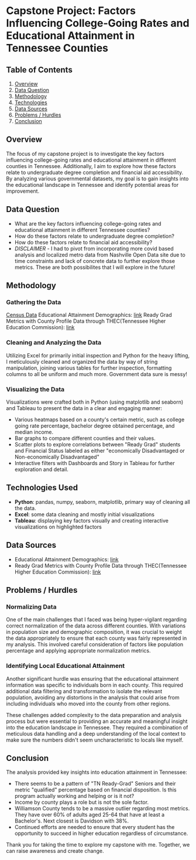# Capstone Project: Factors Influencing College-Going Rates and Educational Attainment in Tennessee Counties

## Table of Contents

1. [Overview](#overview)
2. [Data Question](#data-question)
3. [Methodology](#methodology)
4. [Technologies](#technologies)
5. [Data Sources](#data-sources)
6. [Problems / Hurdles](#problems--hurdles)
7. [Conclusion](#conclusion)

## Overview

The focus of my capstone project is to investigate the key factors influencing college-going rates and educational attainment in different counties in Tennessee. Additionally, I aim to explore how these factors relate to undergraduate degree completion and financial aid accessibility. By analyzing various governmental datasets, my goal is to gain insights into the educational landscape in Tennessee and identify potential areas for improvement.

## Data Question

- What are the key factors influencing college-going rates and educational attainment in different Tennessee counties?
-   How do these factors relate to undergraduate degree completion?
-   How do these factors relate to financial aid accessibility?
-   *DISCLAIMER* - I had to pivot from incorporating more covid based analysis and localized metro data from Nashville Open Data site due to time constraints and lack of concrete data to further explore those metrics. These are both possibilites that I will explore in the future!

## Methodology

### Gathering the Data

[Census Data](https://www.tn.gov/education/districts/federal-programs-and-oversight/data/data-downloads.html)
Educational Attainment Demographics: [link](https://data.census.gov/table?q=educational+attainment&g=010XX00US_040XX00US47,47$0500000&tid=ACSDT1Y2018.B07009)
Ready Grad Metrics with County Profile Data through THEC(Tennessee Higher Education Commission): [link](https://www.tn.gov/thec/bureaus/ppr/county-profiles.html)


### Cleaning and Analyzing the Data

Utilizing Excel for primarily initial inspection and Python for the heavy lifting, I meticulously cleaned and organized the data by way of string manipulation, joining various tables for further inspection, formatting columns to all be uniform and much more. Government data sure is messy! 


### Visualizing the Data

Visualizations were crafted both in Python (using matplotlib and seaborn) and Tableau to present the data in a clear and engaging manner:
- Various heatmaps based on a county's certain metric, such as college going rate percentage, bachelor degree obtained percentage, and median income.
- Bar graphs to compare different counties and their values.
- Scatter plots to explore correlations between "Ready Grad" students and Financial Status labeled as either "economically Disadvantaged or Non-economically Disadvantaged"
- Interactive filters with Dashboards and Story in Tableau for further exploration and detail.

## Technologies Used

- **Python**: pandas, numpy, seaborn, matplotlib, primary way of cleaning all the data.
- **Excel**: some data cleaning and mostly initial visualizations
- **Tableau**: displaying key factors visually and creating interactive visualizations on highlighted factors

## Data Sources

- Educational Attainment Demographics: [link](https://data.census.gov/table?q=educational+attainment&g=010XX00US_040XX00US47,47$0500000&tid=ACSDT1Y2018.B07009)
- Ready Grad Metrics with County Profile Data through THEC(Tennessee Higher Education Commission): [link](https://www.tn.gov/thec/bureaus/ppr/county-profiles.html)

## Problems / Hurdles

### Normalizing Data

One of the main challenges that I faced was being hyper-vigilant regarding correct normalization of the data across different counties. With variations in population size and demographic composition, it was crucial to weight the data appropriately to ensure that each county was fairly represented in my analysis. This involved careful consideration of factors like population percentage and applying appropriate normalization metrics.

### Identifying Local Educational Attainment

Another significant hurdle was ensuring that the educational attainment information was specific to individuals born in each county. This required additional data filtering and transformation to isolate the relevant population, avoiding any distortions in the analysis that could arise from including individuals who moved into the county from other regions.

These challenges added complexity to the data preparation and analysis process but were essential to providing an accurate and meaningful insight into the education landscape in Tennessee. They required a combination of meticulous data handling and a deep understanding of the local context to make sure the numbers didn't seem uncharacteristic to locals like myself.

## Conclusion

The analysis provided key insights into education attainment in Tennessee:
- There seems to be a pattern of "TN Ready-Grad" Seniors and their metric "qualified" percentage based on financial disposition. Is this program actually working and helping or is it not?
- Income by county plays a role but is not the sole factor.
- Williamson County tends to be a massive outlier regarding most metrics. They have over 60% of adults aged 25-64 that have at least a Bachelor's. Next closest is Davidson with 38%. 
- Continued efforts are needed to ensure that every student has the opportunity to succeed in higher education regardless of circumstance. 

Thank you for taking the time to explore my capstone with me. Together, we can raise awareness and create change.
